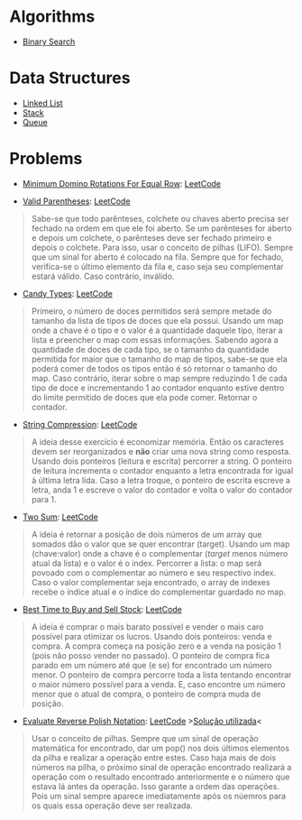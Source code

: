 # Algorithms
* [Binary Search](https://github.com/IaraSelva/study-cases-of-living-coding/blob/main/algorithms/binary_search.js)

# Data Structures
* [Linked List](https://github.com/IaraSelva/study-cases-of-living-coding/blob/main/data_structures/lists/linked_list.js)
* [Stack](https://github.com/IaraSelva/study-cases-of-living-coding/blob/main/data_structures/lists/stack.js)
* [Queue](https://github.com/IaraSelva/study-cases-of-living-coding/blob/main/data_structures/lists/queue.js)

# Problems
* [Minimum Domino Rotations For Equal Row](https://github.com/IaraSelva/study-cases-of-living-coding/blob/main/solved_problems/min_domino_rotations.js): [LeetCode](https://leetcode.com/problems/minimum-domino-rotations-for-equal-row/)
>
* [Valid Parentheses](https://github.com/IaraSelva/study-cases-of-living-coding/blob/main/solved_problems/valid_parentheses.js): [LeetCode](https://leetcode.com/problems/valid-parentheses/)
>Sabe-se que todo parênteses, colchete ou chaves aberto precisa ser fechado na ordem em que ele foi aberto. Se um parênteses for aberto e depois um colchete, o parênteses deve ser fechado primeiro e depois o colchete. Para isso, usar o conceito de pilhas (LIFO). Sempre que um sinal for aberto é colocado na fila. Sempre que for fechado, verifica-se o último elemento da fila e, caso seja seu complementar estará válido. Caso contrário, inválido.
* [Candy Types](https://github.com/IaraSelva/study-cases-of-living-coding/blob/main/solved_problems/candy_types.js): [LeetCode](https://leetcode.com/problems/distribute-candies/)
>Primeiro, o número de doces permitidos será sempre metade do tamanho da lista de tipos de doces que ela possui. Usando um map onde a chave é o tipo e o valor é a quantidade daquele tipo, iterar a lista e preencher o map com essas informações. Sabendo agora a quantidade de doces de cada tipo, se o tamanho da quantidade permitida for maior que o tamanho do map de tipos, sabe-se que ela poderá comer de todos os tipos então é só retornar o tamanho do map. Caso contrário, iterar sobre o map sempre reduzindo 1 de cada tipo de doce e incrementando 1 ao contador enquanto estive dentro do limite permitido de doces que ela pode comer. Retornar o contador.
* [String Compression](https://github.com/IaraSelva/study-cases-of-living-coding/blob/main/solved_problems/string_compress.js): [LeetCode](https://leetcode.com/problems/string-compression/)
>A ideia desse exercício é economizar memória. Então os caracteres devem ser reorganizados e **não** criar uma nova string como resposta. Usando dois ponteiros (leitura e escrita) percorrer a string. O ponteiro de leitura incrementa o contador enquanto a letra encontrada for igual à última letra lida. Caso a letra troque, o ponteiro de escrita escreve a letra, anda 1 e escreve o valor do contador e volta o valor do contador para 1.
* [Two Sum](https://github.com/IaraSelva/study-cases-of-living-coding/blob/main/solved_problems/two_sum.js): [LeetCode](https://leetcode.com/problems/two-sum)
>A ideia é retornar a posição de dois números de um array que somados dão o valor que se quer encontrar (target). Usando um map (chave:valor) onde a chave é o complementar (_target_ menos número atual da lista) e o valor é o index. Percorrer a lista: o map será povoado com o complementar ao número e seu respectivo index. Caso o valor complementar seja encontrado, o array de indexes recebe o índice atual e o índice do complementar guardado no map.
* [Best Time to Buy and Sell Stock](https://github.com/IaraSelva/study-cases-of-living-coding/blob/main/solved_problems/buy_sell_stock.js): [LeetCode](https://leetcode.com/problems/best-time-to-buy-and-sell-stock/)
>A ideia é comprar o mais barato possível e vender o mais caro possível para otimizar os lucros. Usando dois ponteiros: venda e compra. A compra começa na posição zero e a venda na posição 1 (pois não posso vender no passado). O ponteiro de compra fica parado em um número até que (e se) for encontrado um número menor. O ponteiro de compra percorre toda a lista tentando encontrar o maior número possível para a venda. E, caso encontre um número menor que o atual de compra, o ponteiro de compra muda de posição.
* [Evaluate Reverse Polish Notation](https://github.com/IaraSelva/study-cases-of-living-coding/blob/main/solved_problems/polish_notation.js): [LeetCode](https://leetcode.com/problems/evaluate-reverse-polish-notation/) >[Solução utilizada](https://leetcode.com/problems/evaluate-reverse-polish-notation/solutions/486566/javascript-stack-solution/)<
> Usar o conceito de pilhas. Sempre que um sinal de operação matemática for encontrado, dar um pop() nos dois últimos elementos da pilha e realizar a operação entre estes. Caso haja mais de dois números na pilha, o próximo sinal de operação encontrado realizará a operação com o resultado encontrado anteriormente e o número que estava lá antes da operação. Isso garante a ordem das operações. Pois um sinal sempre aparece imediatamente após os núemros para os quais essa operação deve ser realizada.
  
